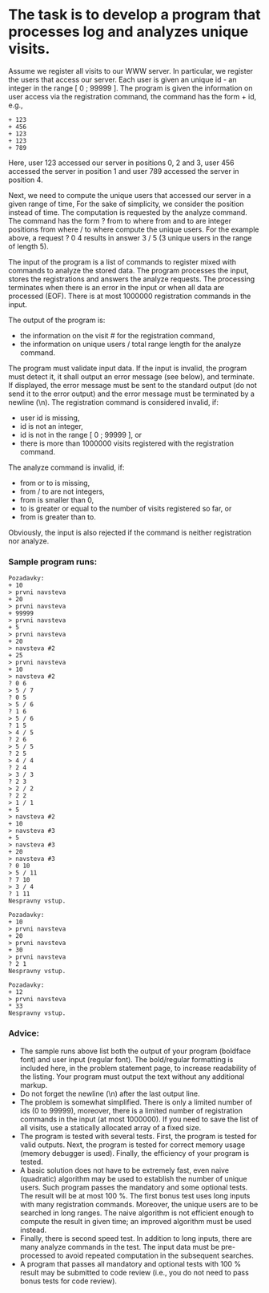 # The task is to develop a program that processes log and analyzes unique visits.

Assume we register all visits to our WWW server. In particular, we register the users that access our server. Each user is given an unique id - an integer in the range [ 0 ; 99999 ]. The program is given the information on user access via the registration command, the command has the form + id, e.g.,
```
+ 123
+ 456
+ 123
+ 123
+ 789
```

Here, user 123 accessed our server in positions 0, 2 and 3, user 456 accessed the server in position 1 and user 789 accessed the server in position 4.

Next, we need to compute the unique users that accessed our server in a given range of time, For the sake of simplicity, we consider the position instead of time. The computation is requested by the analyze command. The command has the form ? from to where from and to are integer positions from where / to where compute the unique users. For the example above, a request ? 0 4 results in answer 3 / 5 (3 unique users in the range of length 5).

The input of the program is a list of commands to register mixed with commands to analyze the stored data. The program processes the input, stores the registrations and answers the analyze requests. The processing terminates when there is an error in the input or when all data are processed (EOF). There is at most 1000000 registration commands in the input.

The output of the program is:
- the information on the visit # for the registration command,
- the information on unique users / total range length for the analyze command.

The program must validate input data. If the input is invalid, the program must detect it, it shall output an error message (see below), and terminate. If displayed, the error message must be sent to the standard output (do not send it to the error output) and the error message must be terminated by a newline (\n). The registration command is considered invalid, if:
- user id is missing,
- id is not an integer, 
- id is not in the range [ 0 ; 99999 ], or 
- there is more than 1000000 visits registered with the registration command.

The analyze command is invalid, if:
- from or to is missing, 
- from / to are not integers, 
- from is smaller than 0, 
- to is greater or equal to the number of visits registered so far, or 
- from is greater than to.

Obviously, the input is also rejected if the command is neither registration nor analyze.

### Sample program runs:
```
Pozadavky:
+ 10
> prvni navsteva
+ 20
> prvni navsteva
+ 99999
> prvni navsteva
+ 5
> prvni navsteva
+ 20
> navsteva #2
+ 25
> prvni navsteva
+ 10
> navsteva #2
? 0 6
> 5 / 7
? 0 5
> 5 / 6
? 1 6
> 5 / 6
? 1 5
> 4 / 5
? 2 6
> 5 / 5
? 2 5
> 4 / 4
? 2 4
> 3 / 3
? 2 3
> 2 / 2
? 2 2
> 1 / 1
+ 5
> navsteva #2
+ 10
> navsteva #3
+ 5
> navsteva #3
+ 20
> navsteva #3
? 0 10
> 5 / 11
? 7 10
> 3 / 4
? 1 11
Nespravny vstup.

Pozadavky:
+ 10
> prvni navsteva
+ 20
> prvni navsteva
+ 30
> prvni navsteva
? 2 1
Nespravny vstup.

Pozadavky:
+ 12
> prvni navsteva
* 33
Nespravny vstup.
```

### Advice:
- The sample runs above list both the output of your program (boldface font) and user input (regular font). The bold/regular formatting is included here, in the problem statement page, to increase readability of the listing. Your program must output the text without any additional markup.
- Do not forget the newline (\n) after the last output line.
- The problem is somewhat simplified. There is only a limited number of ids (0 to 99999), moreover, there is a limited number of registration commands in the input (at most 1000000). If you need to save the list of all visits, use a statically allocated array of a fixed size.
- The program is tested with several tests. First, the program is tested for valid outputs. Next, the program is tested for correct memory usage (memory debugger is used). Finally, the efficiency of your program is tested.
- A basic solution does not have to be extremely fast, even naive (quadratic) algorithm may be used to establish the number of unique users. Such program passes the mandatory and some optional tests. The result will be at most 100 %. The first bonus test uses long inputs with many registration commands. Moreover, the unique users are to be searched in long ranges. The naive algorithm is not efficient enough to compute the result in given time; an improved algorithm must be used instead.
- Finally, there is second speed test. In addition to long inputs, there are many analyze commands in the test. The input data must be pre-processed to avoid repeated computation in the subsequent searches.
- A program that passes all mandatory and optional tests with 100 % result may be submitted to code review (i.e., you do not need to pass bonus tests for code review).
